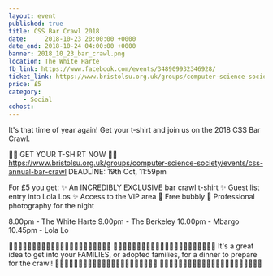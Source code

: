 ```yaml
---
layout: event
published: true
title: CSS Bar Crawl 2018
date:     2018-10-23 20:00:00 +0000
date_end: 2018-10-24 04:00:00 +0000 
banner: 2018_10_23_bar_crawl.png
location: The White Harte
fb_link: https://www.facebook.com/events/348909932346928/
ticket_link: https://www.bristolsu.org.uk/groups/computer-science-society/events/css-annual-bar-crawl
price: £5
category:
    - Social
cohost: 
---
```

It's that time of year again! Get your t-shirt and join us on the 2018 CSS Bar Crawl. 

👕🎽 GET YOUR T-SHIRT NOW 👚👔
https://www.bristolsu.org.uk/groups/computer-science-society/events/css-annual-bar-crawl
DEADLINE: 19th Oct, 11:59pm

For £5 you get:
✨ An INCREDIBLY EXCLUSIVE bar crawl t-shirt
✨ Guest list entry into Lola Los
✨ Access to the VIP area
🥂 Free bubbly
📸 Professional photography for the night

8.00pm - The White Harte
9.00pm - The Berkeley
10.00pm - Mbargo
10.45pm - Lola Lo

👨‍👩‍👧‍👦👨‍👩‍👦‍👦👨‍👩‍👧‍👧👨‍👨‍👦👨‍👨‍👦‍👦👩‍👦‍👦  👨‍👩‍👧‍👦👨‍👩‍👦‍👦👨‍👩‍👧‍👧👨‍👨‍👦👨‍👨‍👦‍👦👩‍👦‍👦
It's a great idea to get into your FAMILIES, or adopted families, for a dinner to prepare for the crawl!
👨‍👩‍👧‍👦👨‍👩‍👦‍👦👨‍👩‍👧‍👧👨‍👨‍👦👨‍👨‍👦‍👦👩‍👦‍👦  👨‍👩‍👧‍👦👨‍👩‍👦‍👦👨‍👩‍👧‍👧👨‍👨‍👦👨‍👨‍👦‍👦👩‍👦‍👦
